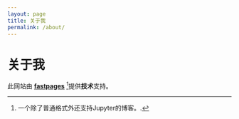 ```yaml
---
layout: page
title: 关于我
permalink: /about/
---
```


# 关于我

此网站由 **[fastpages](https://github.com/fastai/fastpages)** [^1]提供**技术**支持。



[^1]:一个除了普通格式外还支持Jupyter的博客。.
